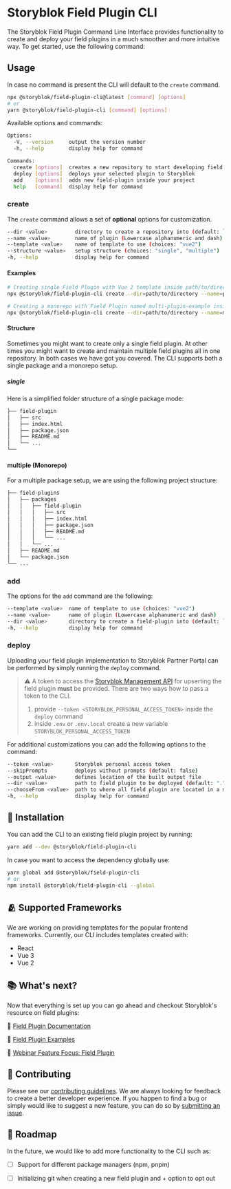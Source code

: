 # Storyblok Field Plugin CLI
[//]: # (TBD Add storyblok social media and package links)

The Storyblok Field Plugin Command Line Interface provides functionality to create and deploy your field plugins in a much smoother and more intuitive way. To get started, use the following command:

## Usage
In case no command is present the CLI will default to the `create` command.

```bash
npx @storyblok/field-plugin-cli@latest [command] [options]
# or
yarn @storyblok/field-plugin-cli [command] [options] 
```
Available options and commands:
```bash
Options:
  -V, --version     output the version number
  -h, --help        display help for command

Commands:
  create [options]  creates a new repository to start developing field plugins
  deploy [options]  deploys your selected plugin to Storyblok
  add    [options]  adds new field-plugin inside your project
  help   [command]  display help for command
```
[//]: # (TBD Add GIF with interactive mode)

### create
The `create` command allows a set of **optional** options for customization.

```bash
--dir <value>         directory to create a repository into (default: `.`)
--name <value>        name of plugin (Lowercase alphanumeric and dash)
--template <value>    name of template to use (choices: "vue2")
--structure <value>   setup structure (choices: "single", "multiple")
-h, --help            display help for command
```

#### Examples
```bash
# Creating single Field Plugin with Vue 2 template inside path/to/directory with the project name plugin-example
npx @storyblok/field-plugin-cli create --dir=path/to/directory --name=plugin-example --template=vue2 --structure=single

# Creating a monorepo with Field Plugin named multi-plugin-example inside path/to/directory with Vue 2 template
npx @storyblok/field-plugin-cli create --dir=path/to/directory --name=multi-plugin-example --template=vue2 --structure=monorepo
```

#### Structure
Sometimes you might want to create only a single field plugin. At other times you might want to create and maintain multiple field plugins all in one repository. In both cases we have got you covered. The CLI supports both a single package and a monorepo setup.

##### single
Here is a simplified folder structure of a single package mode:
```bash
├── field-plugin
│   ├── src
│   ├── index.html
│   ├── package.json
│   ├── README.md
│   └── ...
└──
```

#### multiple (Monorepo)
For a multiple package setup, we are using the following project structure:
```bash
├── field-plugins
│   ├── packages
│   │   ├── field-plugin
│   │   │   ├── src
│   │   │   ├── index.html
│   │   │   ├── package.json
│   │   │   ├── README.md
│   │   │   └── ...
│   │   └── ...
│   ├── README.md
│   └── package.json
└── ...
```
[//]: # (TBD Add GIF with interactive mode)

### add
The options for the `add` command are the following:

```bash
--template <value>  name of template to use (choices: "vue2")
--name <value>      name of plugin (Lowercase alphanumeric and dash)
--dir <value>       directory to create a field-plugin into (default: `.`)
-h, --help          display help for command
```
[//]: # (TBD Add GIF with interactive mode)

### deploy
Uploading your field plugin implementation to Storyblok Partner Portal can be performed by simply running the `deploy` command.

[//]: # (Add information about deploy and what is specifically does - uploading content of a file to SB, not building)

>:warning: A token to access the [Storyblok Management API](https://www.storyblok.com/docs/api/management) for upserting the field plugin **must** be provided. There are two ways how to pass a token to the CLI.
> 1. provide `--token <STORYBLOK_PERSONAL_ACCESS_TOKEN>` inside the `deploy` command
> 2. inside `.env` or `.env.local` create a new variable `STORYBLOK_PERSONAL_ACCESS_TOKEN` 

For additional customizations you can add the following options to the command:

```bash
--token <value>       Storyblok personal access token
--skipPrompts         deploys without prompts (default: false)
--output <value>      defines location of the built output file
--dir <value>         path to field plugin to be deployed (default: ".")
--chooseFrom <value>  path to where all field plugin are located in a monorepo setup
-h, --help            display help for command
```

[//]: # (Add snippet for root script to deploy a package)

## :electric_plug: Installation
You can add the CLI to an existing field plugin project by running:
```bash
yarn add --dev @storyblok/field-plugin-cli
```

In case you want to access the dependency globally use:
```bash
yarn global add @storyblok/field-plugin-cli 
# or
npm install @storyblok/field-plugin-cli --global
```

[//]: # (TBD Add GIF with interactive mode)
## :people_hugging: Supported Frameworks
We are working on providing templates for the popular frontend frameworks. Currently, our CLI includes templates created with:
- React
- Vue 3
- Vue 2

## :books: What's next?
Now that everything is set up you can go ahead and checkout Storyblok's resource on field plugins:

🔗 [Field Plugin Documentation](https://www.storyblok.com/docs/plugins/field-type)

🔗 [Field Plugin Examples](https://github.com/storyblok/field-type-examples)

🔗 [Webinar Feature Focus: Field Plugin](https://www.youtube.com/watch?v=fvTWZCACDVQ)

## :seedling: Contributing
Please see our [contributing guidelines](https://github.com/storyblok/.github/blob/master/contributing.md). We are always looking for feedback to create a better developer experience. If you happen to find a bug or simply would like to suggest a new feature, you can do so by [submitting an issue](https://github.com/storyblok/field-plugin/issues).

[//]: # (TBD provide information on semantic naming conventions for brnaches?)

## :construction: Roadmap
In the future, we would like to add more functionality to the CLI such as:
- [ ] Support for different package managers (npm, pnpm)
- [ ] Initializing git when creating a new field plugin and + option to opt out


[//]: # (TBD)
[//]: # (CI/CD - provide examples for how to setup a flow for ci/cd)
[//]: # (Known Limitations)